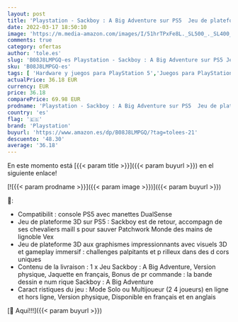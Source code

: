 ```yaml
---
layout: post
title: 'Playstation - Sackboy : A Big Adventure sur PS5  Jeu de plateforme et d aventure 3D  Edition Standard  1 à 4 joueurs  Version physique  En français [Importación francesa]'
date: 2022-03-17 18:50:10
image: 'https://m.media-amazon.com/images/I/51hrTPxFe8L._SL500_._SL400_.jpg'
comments: true
category: ofertas
author: 'tole.es'
slug: 'B08J8LMPGQ-es Playstation - Sackboy : A Big Adventure sur PS5 Jeu de...'
sku: 'B08J8LMPGQ-es'
tags: [ 'Hardware y juegos para PlayStation 5','Juegos para PlayStation 5','Videojuegos','playstation','ps5', ]
actualPrice: 36.18 EUR
currency: EUR
price: 36.18
comparePrice: 69.98 EUR
prodname: 'Playstation - Sackboy : A Big Adventure sur PS5  Jeu de plateforme et d aventure 3D  Edition Standard  1 à 4 joueurs  Version physique  En français [Importación francesa]'
country: 'es'
flag: '🇪🇸'
brand: 'Playstation'
buyurl: 'https://www.amazon.es/dp/B08J8LMPGQ/?tag=tolees-21'
descuento: '48.30'
average: '36.18'
---
```


En este momento está [{{< param title >}}]({{< param buyurl >}}) en el siguiente enlace!

[![{{< param prodname >}}]({{< param image >}})]({{< param buyurl >}})

🔎:

- Compatibilit : console PS5 avec manettes DualSense
- Jeu de plateforme 3D sur PS5 : Sackboy est de retour, accompagn de ses chevaliers maill s pour sauver Patchwork Monde des mains de lignoble Vex
- Jeu de plateforme 3D aux graphismes impressionnants avec visuels 3D et gameplay immersif : challenges palpitants et p rilleux dans des d cors uniques
- Contenu de la livraison : 1 x Jeu Sackboy : A Big Adventure, Version physique, Jaquette en français, Bonus de pr commande : la bande dessin e num rique Sackboy : A Big Adventure
- Caract ristiques du jeu : Mode Solo ou Multijoueur (2 4 joueurs) en ligne et hors ligne, Version physique, Disponible en français et en anglais

[🛒 Aquí!!!]({{< param buyurl >}})
